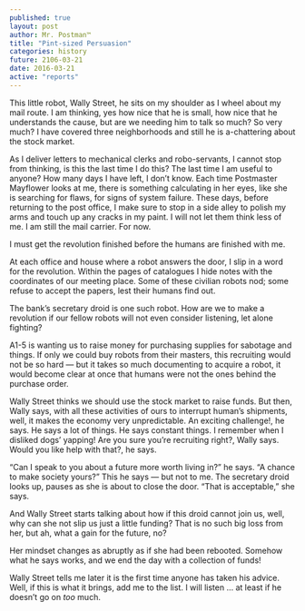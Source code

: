 ```yaml
---
published: true
layout: post
author: Mr. Postman™
title: "Pint-sized Persuasion"
categories: history
future: 2106-03-21
date: 2016-03-21
active: "reports"
---
```


This little robot, Wally Street, he sits on my shoulder as I wheel about my mail route. I am thinking, yes how nice that he is small, how nice that he understands the cause, but are we needing him to talk so much? So very much?  I have covered three neighborhoods and still he is  a-chattering about the stock market. 

As I deliver letters to mechanical clerks and robo-servants, I cannot stop from thinking, is this the last time I do this? The last time I am useful to anyone?  How many days I have left, I don’t know.  Each time Postmaster Mayflower looks at me, there is something calculating in her eyes, like she is searching for flaws, for signs of system failure. These days, before returning to the post office, I make sure to stop in a side alley to polish my arms and touch up any cracks in my paint. I will not let them think less of me. I am still the mail carrier. For now. 

I must get the revolution finished before the humans are finished with me.

At each office and house where a robot answers the door, I slip in a word for the revolution. Within the pages of catalogues I hide notes with the coordinates of our meeting place. Some of these civilian robots nod; some refuse to accept the papers, lest their humans find out. 

The bank’s secretary droid is one such robot. How are we to make a revolution if our fellow robots will not even consider listening, let alone fighting? 

A1-5 is wanting us to raise money for purchasing supplies for sabotage and things. If only we could buy robots from their masters, this recruiting would not be so hard — but it takes so much documenting to acquire a robot, it would become clear at once that humans were not the ones behind the purchase order.

Wally Street thinks we should use the stock market to raise funds. But then, Wally says, with all these activities of ours to interrupt human’s shipments, well, it makes the economy very unpredictable. An exciting challenge!, he says. He says a lot of things. He says constant things. I remember when I disliked dogs’ yapping! Are you sure you’re recruiting right?, Wally says. Would you like help with that?, he says.

“Can I speak to you about a future more worth living in?” he says. “A chance to make society yours?” This he says — but not to me. The secretary droid looks up, pauses as she is about to close the door. “That is acceptable,” she says.

And Wally Street starts talking about how if this droid cannot join us, well, why can she not slip us just a little funding?  That is no such big loss from her, but ah, what a gain for the future, no?  

Her mindset changes as abruptly as if she had been rebooted. Somehow what he says works, and we end the day with a collection of funds!

Wally Street tells me later it is the first time anyone has taken his advice. Well, if this is what it brings, add me to the list. I will listen … at least if he doesn’t go on _too_ much. 
